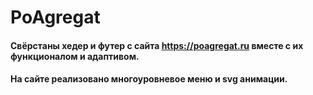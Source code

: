 # PoAgregat
#### Свёрстаны хедер и футер с сайта https://poagregat.ru вместе с их функционалом и адаптивом.
#### На сайте реализовано многоуровневое меню и svg анимации.
